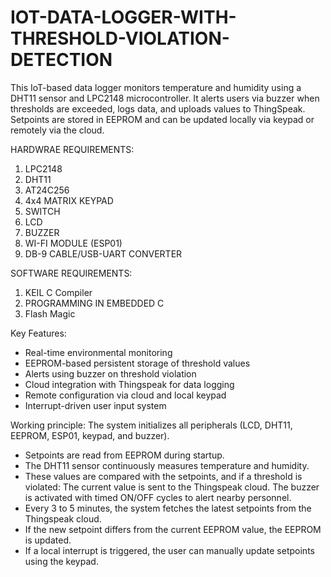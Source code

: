 # IOT-DATA-LOGGER-WITH-THRESHOLD-VIOLATION-DETECTION
This IoT-based data logger monitors temperature and humidity using a DHT11 sensor and LPC2148 microcontroller. It alerts users via buzzer when thresholds are exceeded, logs data, and uploads values to ThingSpeak. Setpoints are stored in EEPROM and can be updated locally via keypad or remotely via the cloud.

HARDWRAE REQUIREMENTS:
1) LPC2148
2) DHT11
3) AT24C256
4) 4x4 MATRIX KEYPAD
5) SWITCH
6) LCD
7) BUZZER
8) WI-FI MODULE (ESP01)
9) DB-9 CABLE/USB-UART CONVERTER

SOFTWARE REQUIREMENTS:
1) KEIL C Compiler
2) PROGRAMMING IN EMBEDDED C
3) Flash Magic
    
Key Features:
* Real-time environmental monitoring
* EEPROM-based persistent storage of threshold values
* Alerts using buzzer on threshold violation
* Cloud integration with Thingspeak for data logging
* Remote configuration via cloud and local keypad
* Interrupt-driven user input system 

Working principle:
The system initializes all peripherals (LCD, DHT11, EEPROM, ESP01, keypad, and buzzer).
* Setpoints are read from EEPROM during startup.
* The DHT11 sensor continuously measures temperature and humidity.
* These values are compared with the setpoints, and if a threshold is violated:
       The current value is sent to the Thingspeak cloud.
       The buzzer is activated with timed ON/OFF cycles to alert nearby personnel.
* Every 3 to 5 minutes, the system fetches the latest setpoints from the Thingspeak cloud.
* If the new setpoint differs from the current EEPROM value, the EEPROM is updated.
* If a local interrupt is triggered, the user can manually update setpoints using the keypad.
